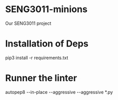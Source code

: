 # SENG3011-minions
Our SENG3011 project

# Installation of Deps
pip3 install -r requirements.txt

# Runner the linter
autopep8 --in-place --aggressive --aggressive *.py